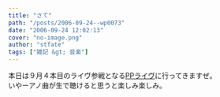 ```yaml
---
title: "さて"
path: "/posts/2006-09-24--wp0073"
date: "2006-09-24 12:02:13"
cover: "no-image.png"
author: "stfate"
tags: ["雑記 &gt; 音楽"]
---
```


<style type="text/css">
<!--
p {white-space: pre-wrap};
-->
</style>

本日は９月４本目のライヴ参戦となる<a href="http://www.gungnir.co.jp/innocentgrey/products/pro_pianissimo/pp_information.html" target="_blank">PPライヴ</a>に行ってきますぜ。
いやーアノ曲が生で聴けると思うと楽しみ楽しみ。
